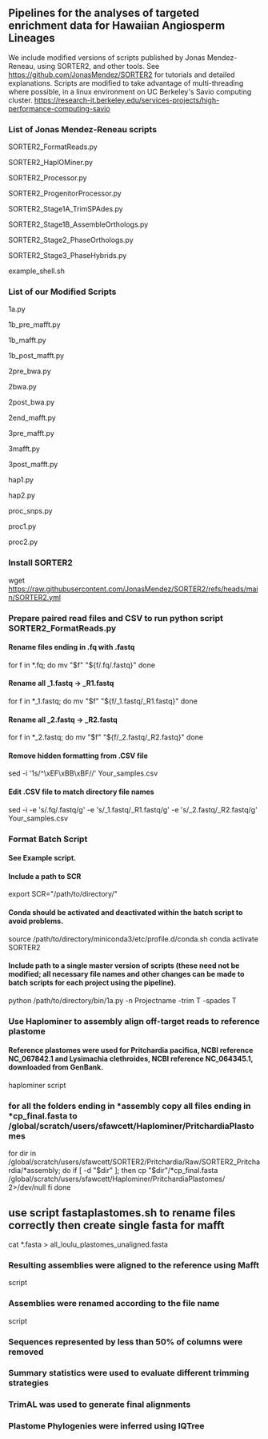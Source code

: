 ## Pipelines for the analyses of targeted enrichment data for Hawaiian Angiosperm Lineages

We include modified versions of scripts published by Jonas Mendez-Reneau, using SORTER2, and other tools.
See https://github.com/JonasMendez/SORTER2 for tutorials and detailed explanations. Scripts are modified to take advantage of multi-threading where possible, in a linux environment on UC Berkeley's Savio computing cluster. https://research-it.berkeley.edu/services-projects/high-performance-computing-savio

### List of Jonas Mendez-Reneau scripts

SORTER2_FormatReads.py

SORTER2_HaplOMiner.py

SORTER2_Processor.py

SORTER2_ProgenitorProcessor.py

SORTER2_Stage1A_TrimSPAdes.py

SORTER2_Stage1B_AssembleOrthologs.py

SORTER2_Stage2_PhaseOrthologs.py

SORTER2_Stage3_PhaseHybrids.py

example_shell.sh

### List of our Modified Scripts

1a.py

1b_pre_mafft.py 

1b_mafft.py  

1b_post_mafft.py  

2pre_bwa.py   

2bwa.py

2post_bwa.py

2end_mafft.py

3pre_mafft.py

3mafft.py

3post_mafft.py


hap1.py

hap2.py


proc_snps.py

proc1.py

proc2.py


### Install SORTER2
wget https://raw.githubusercontent.com/JonasMendez/SORTER2/refs/heads/main/SORTER2.yml


### Prepare paired read files and CSV to run python script SORTER2_FormatReads.py

#### Rename files ending in .fq with .fastq 
for f in *.fq; do
    mv "$f" "${f/.fq/.fastq}"
done

#### Rename all _1.fastq → _R1.fastq
for f in *_1.fastq; do
    mv "$f" "${f/_1.fastq/_R1.fastq}"
done

#### Rename all _2.fastq → _R2.fastq
for f in *_2.fastq; do
    mv "$f" "${f/_2.fastq/_R2.fastq}"
done

#### Remove hidden formatting from .CSV file
sed -i '1s/^\xEF\xBB\xBF//' Your_samples.csv

#### Edit .CSV file to match directory file names
sed -i -e 's/.fq/.fastq/g' -e 's/_1.fastq/_R1.fastq/g' -e 's/_2.fastq/_R2.fastq/g' Your_samples.csv


### Format Batch Script
#### See Example script. 

#### Include a path to SCR
export SCR="/path/to/directory/"

#### Conda should be activated and deactivated within the batch script to avoid problems. 
source /path/to/directory/miniconda3/etc/profile.d/conda.sh
conda activate SORTER2

#### Include path to a single master version of scripts (these need not be modified; all necessary file names and other changes can be made to batch scripts for each project using the pipeline).
python /path/to/directory/bin/1a.py -n Projectname -trim T -spades T

### Use Haplominer to assembly align off-target reads to reference plastome
#### Reference plastomes were used for Pritchardia pacifica, NCBI reference NC_067842.1 and Lysimachia clethroides, NCBI reference  NC_064345.1, downloaded from GenBank.

haplominer script
### for all the folders ending in *assembly copy all files ending in *cp_final.fasta to /global/scratch/users/sfawcett/Haplominer/PritchardiaPlastomes
 
for dir in /global/scratch/users/sfawcett/SORTER2/Pritchardia/Raw/SORTER2_Pritchardia/*assembly; do
  if [ -d "$dir" ]; then
    cp "$dir"/*cp_final.fasta /global/scratch/users/sfawcett/Haplominer/PritchardiaPlastomes/ 2>/dev/null
  fi
done

## use script fastaplastomes.sh to rename files correctly then create single fasta for mafft

cat *.fasta > all_loulu_plastomes_unaligned.fasta

### Resulting assemblies were aligned to the reference using Mafft
script

### Assemblies were renamed according to the file name 
script

### Sequences represented by less than 50% of columns were removed

### Summary statistics were used to evaluate different trimming strategies

### TrimAL was used to generate final alignments

### Plastome Phylogenies were inferred using IQTree



 
















  



       
 



